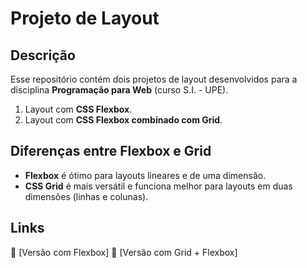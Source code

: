 # Projeto de Layout

## Descrição

Esse repositório contém dois projetos de layout desenvolvidos para a disciplina **Programação para Web** (curso S.I. - UPE).

1. Layout com **CSS Flexbox**.
2. Layout com **CSS Flexbox combinado com Grid**.

## Diferenças entre Flexbox e Grid

- **Flexbox** é ótimo para layouts lineares e de uma dimensão.
- **CSS Grid** é mais versátil e funciona melhor para layouts em duas dimensões (linhas e colunas).

## Links

🔗 [Versão com Flexbox]
🔗 [Versão com Grid + Flexbox]
